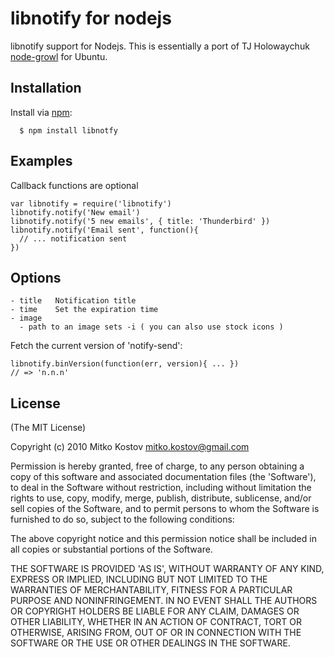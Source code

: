 # libnotify for nodejs

libnotify support for Nodejs. This is essentially a port of TJ Holowaychuk [node-growl](http://github.com/visionmedia/node-growl) for Ubuntu.

## Installation

  Install via [npm](http://github.com/isaacs/npm):

      $ npm install libnotfy

## Examples

Callback functions are optional

    var libnotify = require('libnotify')
    libnotify.notify('New email')
    libnotify.notify('5 new emails', { title: 'Thunderbird' })
    libnotify.notify('Email sent', function(){
      // ... notification sent
    })

## Options

    - title   Notification title
    - time    Set the expiration time
    - image
      - path to an image sets -i ( you can also use stock icons )

Fetch the current version of 'notify-send':

    libnotify.binVersion(function(err, version){ ... })
    // => 'n.n.n'

## License

(The MIT License)

Copyright (c) 2010 Mitko Kostov <mitko.kostov@gmail.com>

Permission is hereby granted, free of charge, to any person obtaining
a copy of this software and associated documentation files (the
'Software'), to deal in the Software without restriction, including
without limitation the rights to use, copy, modify, merge, publish,
distribute, sublicense, and/or sell copies of the Software, and to
permit persons to whom the Software is furnished to do so, subject to
the following conditions:

The above copyright notice and this permission notice shall be
included in all copies or substantial portions of the Software.

THE SOFTWARE IS PROVIDED 'AS IS', WITHOUT WARRANTY OF ANY KIND,
EXPRESS OR IMPLIED, INCLUDING BUT NOT LIMITED TO THE WARRANTIES OF
MERCHANTABILITY, FITNESS FOR A PARTICULAR PURPOSE AND NONINFRINGEMENT.
IN NO EVENT SHALL THE AUTHORS OR COPYRIGHT HOLDERS BE LIABLE FOR ANY
CLAIM, DAMAGES OR OTHER LIABILITY, WHETHER IN AN ACTION OF CONTRACT,
TORT OR OTHERWISE, ARISING FROM, OUT OF OR IN CONNECTION WITH THE
SOFTWARE OR THE USE OR OTHER DEALINGS IN THE SOFTWARE.
